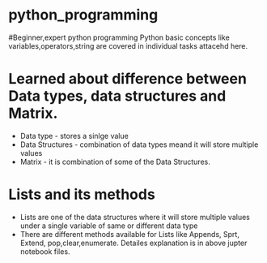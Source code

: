 # python_programming
#Beginner,expert python programming
Python basic concepts like variables,operators,string are covered in individual tasks attacehd here.
# Learned about difference between Data types, data structures and Matrix.
* Data type - stores a sinlge value
* Data Structures - combination of data types meand it will store multiple values
* Matrix - it is combination of some of the Data Structures.
# Lists and its methods
* Lists are one of the data structures where it will store multiple values under a single variable of same or different data type
* There are different methods available for Lists like Appends, Sprt, Extend, pop,clear,enumerate. Detailes explanation is in above jupter notebook files. 
